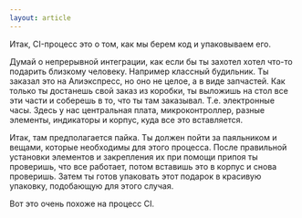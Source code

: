 ```yaml
---
layout: article
---
```

Итак, CI-процесс это о том, как мы берем код и упаковываем его.

Думай о непрерывной интеграции, как если бы ты захотел хотел что-то подарить близкому человеку. Например классный будильник. Ты заказал это на Алиэкспресс, но оно не целое, а в виде запчастей. Как только ты достанешь свой заказ из коробки, ты выложишь на стол все эти части и соберешь в то, что ты там заказывал. Т.е. электронные часы. Здесь у нас центральная плата, микроконтроллер, разные элементы, индикаторы и корпус, куда все это вставляется.

Итак, там предполагается пайка. Ты должен пойти за паяльником и вещами, которые необходимы для этого процесса. После правильной установки элементов и закрепления их при помощи припоя ты проверишь, что все работает, потом вставишь это в корпус и снова проверишь. Затем ты готов упаковать этот подарок в красивую упаковку, подобающую для этого случая.

Вот это очень похоже на процесс CI.
